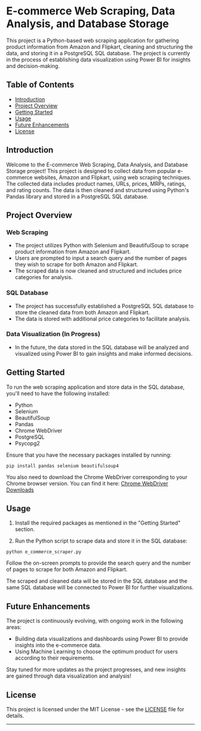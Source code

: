 # E-commerce Web Scraping, Data Analysis, and Database Storage

This project is a Python-based web scraping application for gathering product information from Amazon and Flipkart, cleaning and structuring the data, and storing it in a PostgreSQL SQL database. The project is currently in the process of establishing data visualization using Power BI for insights and decision-making.

## Table of Contents
- [Introduction](#introduction)
- [Project Overview](#project-overview)
- [Getting Started](#getting-started)
- [Usage](#usage)
- [Future Enhancements](#future-enhancements)
- [License](#license)

## Introduction

Welcome to the E-commerce Web Scraping, Data Analysis, and Database Storage project! This project is designed to collect data from popular e-commerce websites, Amazon and Flipkart, using web scraping techniques. The collected data includes product names, URLs, prices, MRPs, ratings, and rating counts. The data is then cleaned and structured using Python's Pandas library and stored in a PostgreSQL SQL database.

## Project Overview

### Web Scraping
- The project utilizes Python with Selenium and BeautifulSoup to scrape product information from Amazon and Flipkart.
- Users are prompted to input a search query and the number of pages they wish to scrape for both Amazon and Flipkart.
- The scraped data is now cleaned and structured and includes price categories for analysis.

### SQL Database
- The project has successfully established a PostgreSQL SQL database to store the cleaned data from both Amazon and Flipkart.
- The data is stored with additional price categories to facilitate analysis.

### Data Visualization (In Progress)
- In the future, the data stored in the SQL database will be analyzed and visualized using Power BI to gain insights and make informed decisions.

## Getting Started

To run the web scraping application and store data in the SQL database, you'll need to have the following installed:
- Python
- Selenium
- BeautifulSoup
- Pandas
- Chrome WebDriver
- PostgreSQL
- Psycopg2

Ensure that you have the necessary packages installed by running:
```
pip install pandas selenium beautifulsoup4
```

You also need to download the Chrome WebDriver corresponding to your Chrome browser version. You can find it here: [Chrome WebDriver Downloads](https://sites.google.com/chromium.org/driver/)

## Usage

1. Install the required packages as mentioned in the "Getting Started" section.

2. Run the Python script to scrape data and store it in the SQL database:
```
python e_commerce_scraper.py
```

Follow the on-screen prompts to provide the search query and the number of pages to scrape for both Amazon and Flipkart.

The scraped and cleaned data will be stored in the SQL database and the same SQL database will be connected to Power BI for further visualizations.

## Future Enhancements

The project is continuously evolving, with ongoing work in the following areas:

- Building data visualizations and dashboards using Power BI to provide insights into the e-commerce data.
- Using Machine Learning to choose the optimum product for users according to their requirements.

Stay tuned for more updates as the project progresses, and new insights are gained through data visualization and analysis!


## License

This project is licensed under the MIT License - see the [LICENSE](LICENSE) file for details.

---
